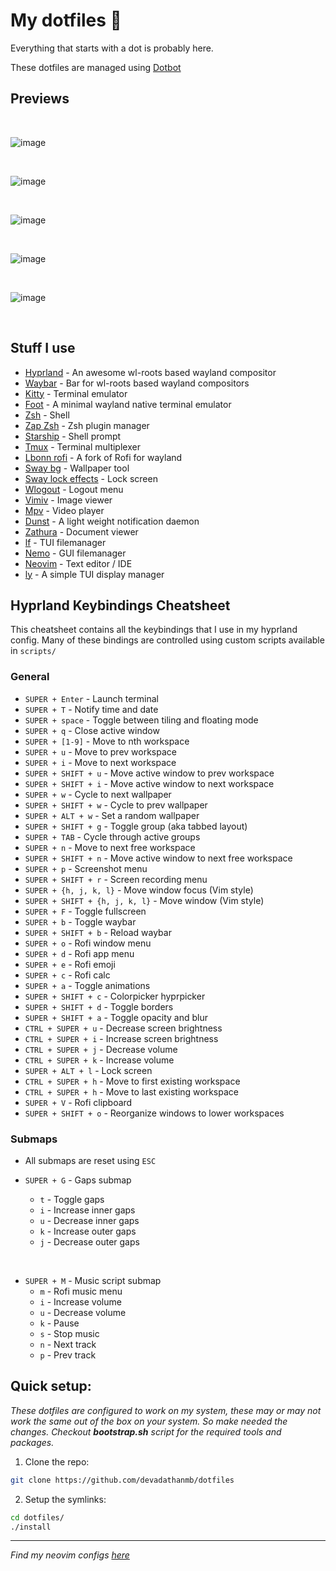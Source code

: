 # My dotfiles 🖤

Everything that starts with a dot is probably here.

These dotfiles are managed using [Dotbot](https://github.com/anishathalye/dotbot)

## Previews

<br>

![image](https://i.imgur.com/eeSAL7y.png)

<br>

![image](https://i.imgur.com/bAL5Cb1.png)

<br>

![image](https://i.imgur.com/aaqCvBc.png)

<br>

![image](https://i.imgur.com/rVpdIl5.png)

<br>

![image](https://i.imgur.com/djHMRw2.png)

<br>


## Stuff I use

- [Hyprland](https://hyprland.org/) - An awesome wl-roots based wayland compositor
- [Waybar](https://github.com/Alexays/Waybar) - Bar for wl-roots based wayland compositors
- [Kitty](https://sw.kovidgoyal.net/kitty/) - Terminal emulator
- [Foot](https://codeberg.org/dnkl/foot) - A minimal wayland native terminal emulator
- [Zsh](https://www.zsh.org/) - Shell
- [Zap Zsh](https://github.com/zap-zsh/zap) - Zsh plugin manager
- [Starship](https://starship.rs/) - Shell prompt
- [Tmux](https://github.com/tmux/tmux) - Terminal multiplexer
- [Lbonn rofi](https://github.com/lbonn/rofi) - A fork of Rofi for wayland
- [Sway bg](https://github.com/swaywm/swaybg) - Wallpaper tool
- [Sway lock effects](https://github.com/mortie/swaylock-effects) - Lock screen
- [Wlogout](https://github.com/ArtsyMacaw/wlogout) - Logout menu
- [Vimiv](https://github.com/karlch/vimiv) - Image viewer
- [Mpv](https://github.com/mpv-player/mpv) - Video player
- [Dunst](https://github.com/dunst-project/dunst) - A light weight notification daemon
- [Zathura](https://github.com/pwmt/zathura) - Document viewer
- [lf](https://github.com/gokcehan/lf) - TUI filemanager
- [Nemo](https://github.com/linuxmint/nemo) - GUI filemanager
- [Neovim](https://github.com/neovim/neovim) - Text editor / IDE
- [ly](https://github.com/fairyglade/ly) - A simple TUI display manager

## Hyprland Keybindings Cheatsheet

This cheatsheet contains all the keybindings that I use in my hyprland config. Many of these bindings are controlled using custom scripts available in `scripts/`

### General

- `SUPER + Enter` - Launch terminal
- `SUPER + T` - Notify time and date
- `SUPER + space` - Toggle between tiling and floating mode
- `SUPER + q` - Close active window
- `SUPER + [1-9]` - Move to nth workspace
- `SUPER + u` - Move to prev workspace
- `SUPER + i` - Move to next workspace
- `SUPER + SHIFT + u` - Move active window to prev workspace
- `SUPER + SHIFT + i` - Move active window to next workspace
- `SUPER + w` - Cycle to next wallpaper
- `SUPER + SHIFT + w` - Cycle to prev wallpaper
- `SUPER + ALT + w` - Set a random wallpaper
- `SUPER + SHIFT + g` - Toggle group (aka tabbed layout)
- `SUPER + TAB` - Cycle through active groups
- `SUPER + n` - Move to next free workspace
- `SUPER + SHIFT + n` - Move active window to next free workspace
- `SUPER + p` - Screenshot menu
- `SUPER + SHIFT + r` - Screen recording menu
- `SUPER + {h, j, k, l}` - Move window focus (Vim style) 
- `SUPER + SHIFT + {h, j, k, l}` - Move window (Vim style) 
- `SUPER + F` - Toggle fullscreen
- `SUPER + b` - Toggle waybar
- `SUPER + SHIFT + b` - Reload waybar
- `SUPER + o` - Rofi window menu
- `SUPER + d` - Rofi app menu
- `SUPER + e` - Rofi emoji
- `SUPER + c` - Rofi calc
- `SUPER + a` - Toggle animations
- `SUPER + SHIFT + c` - Colorpicker hyprpicker
- `SUPER + SHIFT + d` - Toggle borders
- `SUPER + SHIFT + a` - Toggle opacity and blur
- `CTRL + SUPER + u` - Decrease screen brightness
- `CTRL + SUPER + i` - Increase screen brightness
- `CTRL + SUPER + j` - Decrease volume
- `CTRL + SUPER + k` - Increase volume
- `SUPER + ALT + l` - Lock screen
- `CTRL + SUPER + h` - Move to first existing workspace
- `CTRL + SUPER + h` - Move to last existing workspace
- `SUPER + V` - Rofi clipboard 
- `SUPER + SHIFT + o` - Reorganize windows to lower workspaces

### Submaps

- All submaps are reset using `ESC`

- `SUPER + G` - Gaps submap
  - `t` - Toggle gaps 
  - `i` - Increase inner gaps 
  - `u` - Decrease inner gaps 
  - `k` - Increase outer gaps 
  - `j` - Decrease outer gaps 

<br> 

- `SUPER + M` - Music script submap
  - `m` - Rofi music menu
  - `i` - Increase volume 
  - `u` - Decrease volume
  - `k` - Pause
  - `s` - Stop music
  - `n` - Next track
  - `p` - Prev track


## Quick setup:

_These dotfiles are configured to work on my system, these may or may not work the same out of the box on your system. So make needed the changes. Checkout **bootstrap.sh** script for the required tools and packages._
<br>

1. Clone the repo:

```bash
git clone https://github.com/devadathanmb/dotfiles
```

2. Setup the symlinks:

```bash
cd dotfiles/
./install
```

---

_Find my neovim configs [here](https://github.com/devadathanmb/entevim)_
